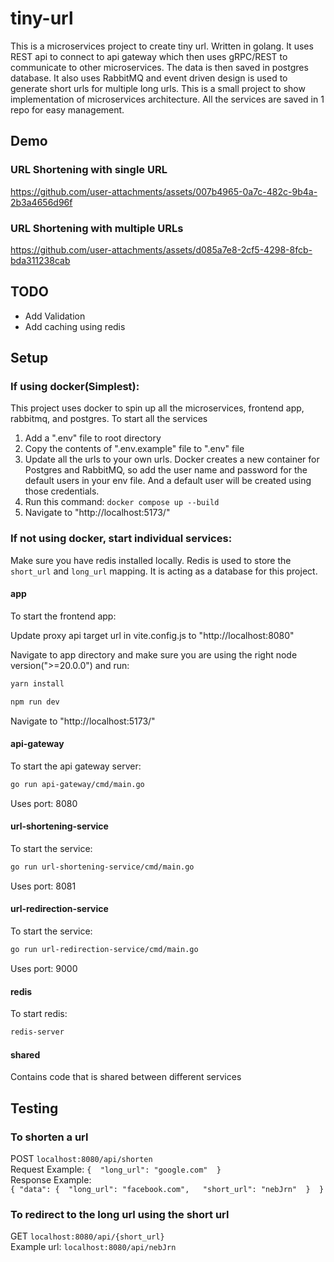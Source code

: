 # tiny-url

This is a microservices project to create tiny url. Written in golang. It uses REST api to connect to api gateway which then uses gRPC/REST to communicate to other microservices. The data is then saved in postgres database. It also uses RabbitMQ and event driven design is used to generate short urls for multiple long urls.
This is a small project to show implementation of microservices architecture. All the services are saved in 1 repo for easy management.

## Demo

### URL Shortening with single URL
https://github.com/user-attachments/assets/007b4965-0a7c-482c-9b4a-2b3a4656d96f

### URL Shortening with multiple URLs
https://github.com/user-attachments/assets/d085a7e8-2cf5-4298-8fcb-bda311238cab

## TODO
- Add Validation
- Add caching using redis

## Setup
### If using docker(Simplest):
This project uses docker to spin up all the microservices, frontend app, rabbitmq, and postgres. To start all the services

1. Add a ".env" file to root directory
2. Copy the contents of ".env.example" file to ".env" file
3. Update all the urls to your own urls. Docker creates a new container for Postgres and RabbitMQ, so add the user name and password for the default users in your env file. And a default user will be created using those credentials.
4. Run this command: `docker compose up --build`
5. Navigate to "http://localhost:5173/"

### If not using docker, start individual services:
Make sure you have redis installed locally. Redis is used to store the `short_url` and `long_url` mapping. It is acting as a database for this project.

#### app
To start the frontend app:

Update proxy api target url in vite.config.js to "http://localhost:8080" 

Navigate to app directory and make sure you are using the right node version(">=20.0.0") and run:

```bash
yarn install
```
```bash
npm run dev
```

Navigate to "http://localhost:5173/"

#### api-gateway
To start the api gateway server:
```bash
go run api-gateway/cmd/main.go
```

Uses port: 8080

#### url-shortening-service
To start the service: 
```bash
go run url-shortening-service/cmd/main.go
```
Uses port: 8081

#### url-redirection-service
To start the service:
```bash
go run url-redirection-service/cmd/main.go
```
Uses port: 9000

#### redis

To start redis: 
```bash
redis-server
```

#### shared
Contains code that is shared between different services


## Testing
### To shorten a url
POST `localhost:8080/api/shorten`  
Request Example:  ```{  "long_url": "google.com"  }```  
Response Example:  
`{ "data": {  "long_url": "facebook.com",   "short_url": "nebJrn"  }  }`

### To redirect to the long url using the short url
GET `localhost:8080/api/{short_url}`  
Example url: `localhost:8080/api/nebJrn`
